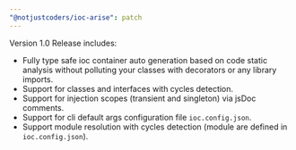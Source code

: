 ```yaml
---
"@notjustcoders/ioc-arise": patch
---
```


Version 1.0 Release includes: 
* Fully type safe ioc container auto generation based on code static analysis without polluting your classes with decorators or any library imports.
* Support for classes and interfaces with cycles detection.
* Support for injection scopes (transient and singleton) via jsDoc comments.
* Support for cli default args configuration file `ioc.config.json`.
* Support module resolution with cycles detection (module are defined in `ioc.config.json`).
